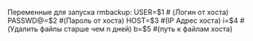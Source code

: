 Переменные для запуска rmbackup:
USER=$1 # (Логин от хоста)
PASSWD@=$2 #(Пароль от хоста)
HOST=$3 #(IP Адрес хоста)
i=$4 #(Удалить файлы старше чем n дней) 
b=$5 #(путь к файлам хоста) 
